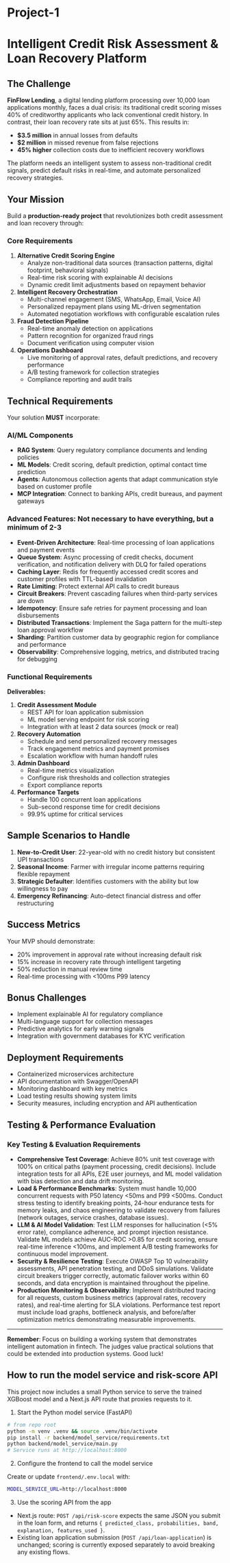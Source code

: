 # Project-1

# Intelligent Credit Risk Assessment & Loan Recovery Platform

## The Challenge

**FinFlow Lending**, a digital lending platform processing over 10,000 loan applications monthly, faces a dual crisis: its traditional credit scoring misses 40% of creditworthy applicants who lack conventional credit history. In contrast, their loan recovery rate sits at just 65%. This results in:

- **$3.5 million** in annual losses from defaults
- **$2 million** in missed revenue from false rejections
- **45% higher** collection costs due to inefficient recovery workflows

The platform needs an intelligent system to assess non-traditional credit signals, predict default risks in real-time, and automate personalized recovery strategies.

## Your Mission

Build a **production-ready project** that revolutionizes both credit assessment and loan recovery through:

### Core Requirements

1. **Alternative Credit Scoring Engine**
    - Analyze non-traditional data sources (transaction patterns, digital footprint, behavioral signals)
    - Real-time risk scoring with explainable AI decisions
    - Dynamic credit limit adjustments based on repayment behavior
2. **Intelligent Recovery Orchestration**
    - Multi-channel engagement (SMS, WhatsApp, Email, Voice AI)
    - Personalized repayment plans using ML-driven segmentation
    - Automated negotiation workflows with configurable escalation rules
3. **Fraud Detection Pipeline**
    - Real-time anomaly detection on applications
    - Pattern recognition for organized fraud rings
    - Document verification using computer vision
4. **Operations Dashboard**
    - Live monitoring of approval rates, default predictions, and recovery performance
    - A/B testing framework for collection strategies
    - Compliance reporting and audit trails

## Technical Requirements

Your solution **MUST** incorporate:

### AI/ML Components

- **RAG System**: Query regulatory compliance documents and lending policies
- **ML Models**: Credit scoring, default prediction, optimal contact time prediction
- **Agents**: Autonomous collection agents that adapt communication style based on customer profile
- **MCP Integration**: Connect to banking APIs, credit bureaus, and payment gateways

### Advanced Features: Not necessary to have everything, but a minimum of 2-3

- **Event-Driven Architecture**: Real-time processing of loan applications and payment events
- **Queue System**: Async processing of credit checks, document verification, and notification delivery with DLQ for failed operations
- **Caching Layer**: Redis for frequently accessed credit scores and customer profiles with TTL-based invalidation
- **Rate Limiting**: Protect external API calls to credit bureaus
- **Circuit Breakers**: Prevent cascading failures when third-party services are down
- **Idempotency**: Ensure safe retries for payment processing and loan disbursements
- **Distributed Transactions**: Implement the Saga pattern for the multi-step loan approval workflow
- **Sharding**: Partition customer data by geographic region for compliance and performance
- **Observability**: Comprehensive logging, metrics, and distributed tracing for debugging

### Functional Requirements

**Deliverables:**

1. **Credit Assessment Module**
    - REST API for loan application submission
    - ML model serving endpoint for risk scoring
    - Integration with at least 2 data sources (mock or real)
2. **Recovery Automation**
    - Schedule and send personalized recovery messages
    - Track engagement metrics and payment promises
    - Escalation workflow with human handoff rules
3. **Admin Dashboard**
    - Real-time metrics visualization
    - Configure risk thresholds and collection strategies
    - Export compliance reports
4. **Performance Targets**
    - Handle 100 concurrent loan applications
    - Sub-second response time for credit decisions
    - 99.9% uptime for critical services

## Sample Scenarios to Handle

1. **New-to-Credit User**: 22-year-old with no credit history but consistent UPI transactions
2. **Seasonal Income**: Farmer with irregular income patterns requiring flexible repayment
3. **Strategic Defaulter**: Identifies customers with the ability but low willingness to pay
4. **Emergency Refinancing**: Auto-detect financial distress and offer restructuring

## Success Metrics

Your MVP should demonstrate:

- 20% improvement in approval rate without increasing default risk
- 15% increase in recovery rate through intelligent targeting
- 50% reduction in manual review time
- Real-time processing with <100ms P99 latency

## Bonus Challenges

- Implement explainable AI for regulatory compliance
- Multi-language support for collection messages
- Predictive analytics for early warning signals
- Integration with government databases for KYC verification

## Deployment Requirements

- Containerized microservices architecture
- API documentation with Swagger/OpenAPI
- Monitoring dashboard with key metrics
- Load testing results showing system limits
- Security measures, including encryption and API authentication

## Testing & Performance Evaluation

### Key Testing & Evaluation Requirements

- **Comprehensive Test Coverage**: Achieve 80% unit test coverage with 100% on critical paths (payment processing, credit decisions). Include integration tests for all APIs, E2E user journeys, and ML model validation with bias detection and data drift monitoring.
- **Load & Performance Benchmarks**: System must handle 10,000 concurrent requests with P50 latency <50ms and P99 <500ms. Conduct stress testing to identify breaking points, 24-hour endurance tests for memory leaks, and chaos engineering to validate recovery from failures (network outages, service crashes, database issues).
- **LLM & AI Model Validation**: Test LLM responses for hallucination (<5% error rate), compliance adherence, and prompt injection resistance. Validate ML models achieve AUC-ROC >0.85 for credit scoring, ensure real-time inference <100ms, and implement A/B testing frameworks for continuous model improvement.
- **Security & Resilience Testing**: Execute OWASP Top 10 vulnerability assessments, API penetration testing, and DDoS simulations. Validate circuit breakers trigger correctly, automatic failover works within 60 seconds, and data encryption is maintained throughout the pipeline.
- **Production Monitoring & Observability**: Implement distributed tracing for all requests, custom business metrics (approval rates, recovery rates), and real-time alerting for SLA violations. Performance test report must include load graphs, bottleneck analysis, and before/after optimization metrics demonstrating measurable improvements.

---

**Remember**: Focus on building a working system that demonstrates intelligent automation in fintech. The judges value practical solutions that could be extended into production systems. Good luck!

## How to run the model service and risk-score API

This project now includes a small Python service to serve the trained XGBoost model and a Next.js API route that proxies requests to it.

1) Start the Python model service (FastAPI)

```bash
# from repo root
python -m venv .venv && source .venv/bin/activate
pip install -r backend/model_service/requirements.txt
python backend/model_service/main.py
# Service runs at http://localhost:8000
```

2) Configure the frontend to call the model service

Create or update `frontend/.env.local` with:

```bash
MODEL_SERVICE_URL=http://localhost:8000
```

3) Use the scoring API from the app

- Next.js route: `POST /api/risk-score` expects the same JSON you submit in the loan form, and returns `{ predicted_class, probabilities, band, explanation, features_used }`.
- Existing loan application submission (`POST /api/loan-application`) is unchanged; scoring is currently exposed separately to avoid breaking any existing flows.